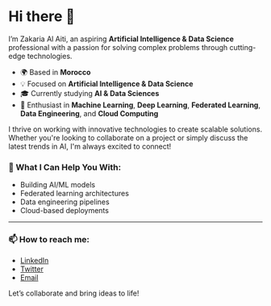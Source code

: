 # Hi there 👋

I’m Zakaria Al Aiti, an aspiring **Artificial Intelligence & Data Science** professional with a passion for solving complex problems through cutting-edge technologies.

- 🌍 Based in **Morocco**
- 💡 Focused on **Artificial Intelligence & Data Science**
- 🎓 Currently studying **AI & Data Sciences**
- 🤖 Enthusiast in **Machine Learning**, **Deep Learning**, **Federated Learning**, **Data Engineering**, and **Cloud Computing**

I thrive on working with innovative technologies to create scalable solutions. Whether you're looking to collaborate on a project or simply discuss the latest trends in AI, I'm always excited to connect!

### 🌟 What I Can Help You With:
- Building AI/ML models
- Federated learning architectures
- Data engineering pipelines
- Cloud-based deployments

---

### 📫 How to reach me:
- [LinkedIn](https://www.linkedin.com/in/zakaria-aliti-b54287210/)
- [Twitter](https://x.com/aliti_zakaria)
- [Email](zakariaaliti00@gmail.com)

Let’s collaborate and bring ideas to life!
